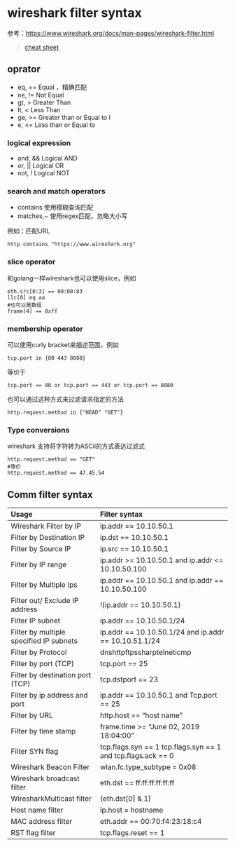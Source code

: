 # wireshark filter syntax

参考：https://www.wireshark.org/docs/man-pages/wireshark-filter.html

> [cheat sheet](https://www.comparitech.com/net-admin/wireshark-cheat-sheet/)

## oprator

- eq, ==    Equal ，精确匹配  
- ne, !=    Not Equal    
- gt, >     Greater Than   
-  lt, <     Less Than    
- ge, >=    Greater than or Equal to    l
- e, <=    Less than or Equal to

### logical expression

- and, &&   Logical AND    
- or,  ||   Logical OR    
- not, !    Logical NOT

### search and match operators

- contains 使用模糊查询匹配
- matches,~ 使用regex匹配，忽略大小写

例如：匹配URL

```
http contains "https://www.wireshark.org"
```

### slice operator

和golang一样wireshark也可以使用slice，例如

```
eth.src[0:3] == 00:00:83
llc[0] eq aa
#也可以是数组
frame[4] == 0xff
```

### membership operator

可以使用curly bracket来描述范围，例如

```
tcp.port in {80 443 8080}
```

等价于

```
tcp.port == 80 or tcp.port == 443 or tcp.port == 8080
```

也可以通过这种方式来过滤请求指定的方法

```
http.request.method in {"HEAD" "GET"}
```

### Type conversions

wireshark 支持将字符转为ASCii的方式表达过滤式

```
http.request.method == "GET"
#等价
http.request.method == 47.45.54
```

## Comm filter syntax

| Usage                                   | Filter syntax                                                |
| :-------------------------------------- | :----------------------------------------------------------- |
| Wireshark Filter by IP                  | ip.addr == 10.10.50.1                                        |
| Filter by Destination IP                | ip.dst == 10.10.50.1                                         |
| Filter by Source IP                     | ip.src == 10.10.50.1                                         |
| Filter by IP range                      | ip.addr >= 10.10.50.1 and ip.addr <= 10.10.50.100            |
| Filter by Multiple Ips                  | ip.addr == 10.10.50.1 and ip.addr == 10.10.50.100            |
| Filter out/ Exclude IP address          | !(ip.addr == 10.10.50.1)                                     |
| Filter IP subnet                        | ip.addr == 10.10.50.1/24                                     |
| Filter by multiple specified IP subnets | ip.addr == 10.10.50.1/24 and ip.addr == 10.10.51.1/24        |
| Filter by Protocol                      | dnshttpftpssharptelneticmp                                   |
| Filter by port (TCP)                    | tcp.port == 25                                               |
| Filter by destination port (TCP)        | tcp.dstport == 23                                            |
| Filter by ip address and port           | ip.addr == 10.10.50.1 and Tcp.port == 25                     |
| Filter by URL                           | http.host == “host name”                                     |
| Filter by time stamp                    | frame.time >= “June 02, 2019 18:04:00”                       |
| Filter SYN flag                         | tcp.flags.syn == 1 tcp.flags.syn == 1 and tcp.flags.ack == 0 |
| Wireshark Beacon Filter                 | wlan.fc.type_subtype = 0x08                                  |
| Wireshark broadcast filter              | eth.dst == ff:ff:ff:ff:ff:ff                                 |
| WiresharkMulticast filter               | (eth.dst[0] & 1)                                             |
| Host name filter                        | ip.host = hostname                                           |
| MAC address filter                      | eth.addr == 00:70:f4:23:18:c4                                |
| RST flag filter                         | tcp.flags.reset == 1                                         |











